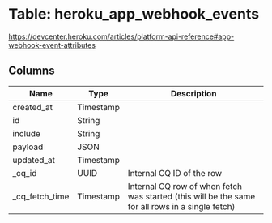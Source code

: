 
# Table: heroku_app_webhook_events
https://devcenter.heroku.com/articles/platform-api-reference#app-webhook-event-attributes
## Columns
| Name        | Type           | Description  |
| ------------- | ------------- | -----  |
|created_at|Timestamp||
|id|String||
|include|String||
|payload|JSON||
|updated_at|Timestamp||
|_cq_id|UUID|Internal CQ ID of the row|
|_cq_fetch_time|Timestamp|Internal CQ row of when fetch was started (this will be the same for all rows in a single fetch)|
